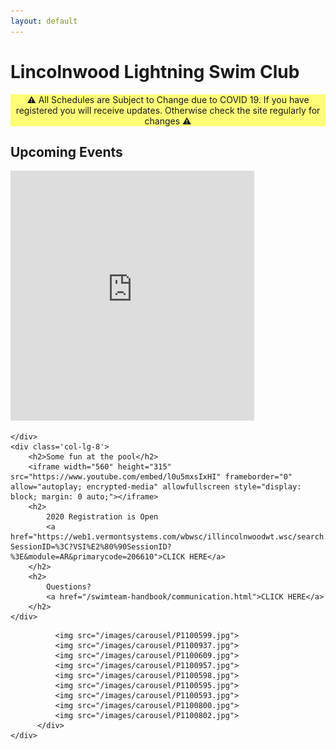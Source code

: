 ```yaml
---
layout: default
---
```


<div class='jumbotron'>
    <h1>Lincolnwood Lightning Swim Club</h1>
</div>

<div class='row'>
    <div class='col-lg-12'>
        <p style='text-align: center; background-color: #ffff0087;'>
            &#9888; 
            All Schedules are Subject to Change due to COVID 19. 
            If you have registered you will receive updates.
            Otherwise check the site regularly for changes
            &#9888;
        </p>
    </div>
<div>
<div class='row'>
    <div class='col-lg-4'>
        <h2>Upcoming Events</h2>
        <iframe src="https://calendar.google.com/calendar/embed?showTitle=0&amp;showNav=0&amp;showDate=0&amp;showPrint=0&amp;showTabs=0&amp;showCalendars=0&amp;showTz=0&amp;mode=AGENDA&amp;height=400&amp;wkst=1&amp;bgcolor=%23FFFFFF&amp;src=r44o6u4ceeoeji3e26n2pdm0do%40group.calendar.google.com&amp;color=%232F6309&amp;ctz=America%2FMexico_City"
                class='google-calendar'
                style="border-width:0"
                width="390"
                height="400"
                frameborder="0"
                scrolling="no"></iframe>

    </div>
    <div class='col-lg-8'>
        <h2>Some fun at the pool</h2>
        <iframe width="560" height="315" src="https://www.youtube.com/embed/l0u5mxsIxHI" frameborder="0" allow="autoplay; encrypted-media" allowfullscreen style="display: block; margin: 0 auto;"></iframe>
        <h2>
    	    2020 Registration is Open
            <a href="https://web1.vermontsystems.com/wbwsc/illincolnwoodwt.wsc/search.html?SessionID=%3C?VSI%E2%80%90SessionID?%3E&module=AR&primarycode=206610">CLICK HERE</a> 
        </h2>
        <h2>
    	    Questions?
            <a href="/swimteam-handbook/communication.html">CLICK HERE</a> 
        </h2>
    </div>
</div>
<div class='row'>
    <div class='col-lg-12 carousel-wrap'>
          <div class="slick-carousel">

              <img src="/images/carousel/P1100599.jpg">
              <img src="/images/carousel/P1100937.jpg">
              <img src="/images/carousel/P1100609.jpg">
              <img src="/images/carousel/P1100957.jpg">
              <img src="/images/carousel/P1100598.jpg">
              <img src="/images/carousel/P1100595.jpg">
              <img src="/images/carousel/P1100593.jpg">
              <img src="/images/carousel/P1100800.jpg">
              <img src="/images/carousel/P1100802.jpg">
          </div>
    </div>
</div>



<!--
<div class="home">

  <h1 class="page-heading">Posts</h1>

  <ul class="post-list">
    {% for post in site.posts %}
      <li>
        <span class="post-meta">{{ post.date | date: "%b %-d, %Y" }}</span>

        <h2>
          <a class="post-link" href="{{ post.url | prepend: site.baseurl }}">{{ post.title }}</a>
        </h2>
      </li>
    {% endfor %}
  </ul>

</div>
-->
